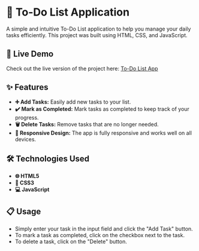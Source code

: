 # 📝 To-Do List Application
A simple and intuitive To-Do List application to help you manage your daily tasks efficiently. This project was built using HTML, CSS, and JavaScript.

## 🚀 Live Demo

Check out the live version of the project here: [To-Do List App](https://to-do-list-s04.netlify.app/)

## ✨ Features

- **➕ Add Tasks:** Easily add new tasks to your list.
- **✔️ Mark as Completed:** Mark tasks as completed to keep track of your progress.
- **🗑️ Delete Tasks:** Remove tasks that are no longer needed.
- **📱 Responsive Design:** The app is fully responsive and works well on all devices.

## 🛠️ Technologies Used

- **🌐 HTML5**
- **🎨 CSS3**
- **💻 JavaScript**

## 📋 Usage

- Simply enter your task in the input field and click the "Add Task" button.
- To mark a task as completed, click on the checkbox next to the task.
- To delete a task, click on the "Delete" button.
